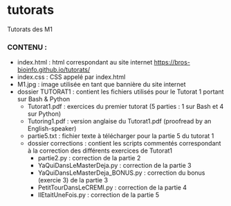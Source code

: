 # tutorats
Tutorats des M1

### CONTENU :

* index.html : html correspondant au site internet https://bros-bioinfo.github.io/tutorats/
* index.css : CSS appelé par index.html
* M1.jpg : image utilisée en tant que bannière du site internet
* dossier TUTORAT1 : contient les fichiers utilisés pour le Tutorat 1 portant sur Bash & Python
  * Tutorat1.pdf : exercices du premier tutorat (5 parties : 1 sur Bash et 4 sur Python)
  * Tutoring1.pdf : version anglaise du Tutorat1.pdf (proofread by an English-speaker)
  * partie5.txt : fichier texte à télécharger pour la partie 5 du tutorat 1
  * dossier corrections : contient les scripts commentés correspondant à la correction des différents exercices de Tutorat1
    * partie2.py : correction de la partie 2
    * YaQuiDansLeMasterDeja.py : correction de la partie 3
    * YaQuiDansLeMasterDeja_BONUS.py : correction du bonus (exercie 3) de la partie 3
    * PetitTourDansLeCREMI.py : correction de la partie 4
    * IlEtaitUneFois.py : correction de la partie 5

